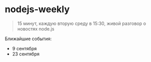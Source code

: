 # nodejs-weekly

> 15 минут, каждую вторую среду в 15:30, живой разговор о новостях node.js

Ближайшие события:

* 9 сентября
* 23 сентября
